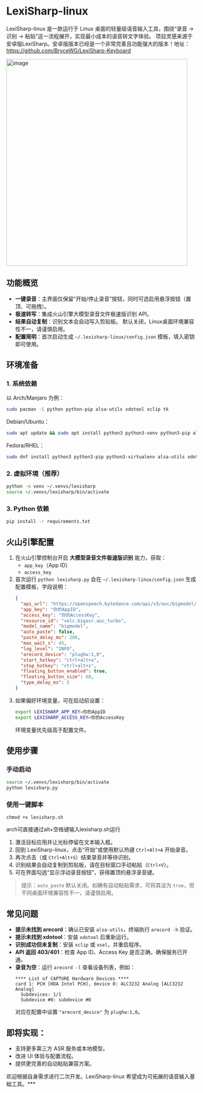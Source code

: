 # LexiSharp-linux

LexiSharp-linux 是一款运行于 Linux 桌面的轻量级语音输入工具，围绕“录音 → 识别 → 粘贴”这一流程展开，实现最小成本的语音转文字体验。
项目灵感来源于安卓版LexiSharp。安卓版版本已经是一个非常完善且功能强大的版本！地址：https://github.com/BryceWG/LexiSharp-Keyboard

<img width="479" height="547" alt="image" src="https://github.com/user-attachments/assets/26d7d875-26da-4004-8270-305192cf16f3" />


## 功能概览
- **一键录音**：主界面仅保留“开始/停止录音”按钮，同时可选启用悬浮按钮（置顶、可拖拽）。
- **极速转写**：集成火山引擎大模型录音文件极速版识别 API。
- **结果自动复制**：识别文本会自动写入剪贴板。 默认关闭，Linux桌面环境兼容性不一，请谨慎启用。
- **配置简明**：首次启动生成 `~/.lexisharp-linux/config.json` 模板，填入密钥即可使用。

## 环境准备

### 1. 系统依赖
以 Arch/Manjaro 为例：
```bash
sudo pacman -S python python-pip alsa-utils xdotool xclip tk
```
Debian/Ubuntu：
```bash
sudo apt update && sudo apt install python3 python3-venv python3-pip alsa-utils xdotool xclip python3-tk
```
Fedora/RHEL：
```bash
sudo dnf install python3 python3-pip python3-virtualenv alsa-utils xdotool xclip python3-tkinter
```

### 2. 虚拟环境（推荐）
```bash
python -m venv ~/.venvs/lexisharp
source ~/.venvs/lexisharp/bin/activate
```

### 3. Python 依赖
```bash
pip install -r requirements.txt
```

## 火山引擎配置
1. 在火山引擎控制台开启 **大模型录音文件极速版识别** 能力，获取：
   - `app_key`（App ID）
   - `access_key`
2. 首次运行 `python lexisharp.py` 会在 `~/.lexisharp-linux/config.json` 生成配置模板，字段说明：
   ```json
   {
     "api_url": "https://openspeech.bytedance.com/api/v3/auc/bigmodel/recognize/flash",
     "app_key": "你的AppID",
     "access_key": "你的AccessKey",
     "resource_id": "volc.bigasr.auc_turbo",
     "model_name": "bigmodel",
     "auto_paste": false,
     "paste_delay_ms": 200,
     "max_wait_s": 45,
     "log_level": "INFO",
     "arecord_device": "plughw:1,0",
     "start_hotkey": "ctrl+alt+a",
     "stop_hotkey": "ctrl+alt+s",
     "floating_button_enabled": true,
     "floating_button_size": 60,
     "type_delay_ms": 5
   }
   ```
3. 如果偏好环境变量，可在启动前设置：
   ```bash
   export LEXISHARP_APP_KEY=你的AppID
   export LEXISHARP_ACCESS_KEY=你的AccessKey
   ```
   环境变量优先级高于配置文件。

## 使用步骤
### 手动启动
```bash
source ~/.venvs/lexisharp/bin/activate
python lexisharp.py
```
### 使用一键脚本
```
chmod +x lexisharp.sh

```
arch可直接通过alt+空格键输入lexisharp.sh运行

1. 激活目标应用并让光标停留在文本输入框。
2. 回到 LexiSharp-linux，点击“开始”或使用默认热键 `Ctrl+Alt+A` 开始录音。
3. 再次点击（或 `Ctrl+Alt+S`）结束录音并等待识别。
4. 识别结果会自动复制到剪贴板，请在目标窗口手动粘贴（`Ctrl+V`）。
5. 可在界面勾选“显示浮动录音按钮”，获得置顶的悬浮录音键。

> 提示：`auto_paste` 默认关闭。如确有自动粘贴需求，可将其设为 `true`，但不同桌面环境兼容性不一，请谨慎启用。

## 常见问题
- **提示未找到 arecord**：确认已安装 `alsa-utils`，终端执行 `arecord -h` 验证。
- **提示未找到 xdotool**：安装 `xdotool` 后重新运行。
- **识别成功但未复制**：安装 `xclip` 或 `xsel`，并重启程序。
- **API 返回 403/401**：检查 App ID、Access Key 是否正确，确保服务已开通。
- **录音为空**：运行 `arecord -l` 查看设备列表，例如：
  ```
  **** List of CAPTURE Hardware Devices ****
  card 1: PCH [HDA Intel PCH], device 0: ALC3232 Analog [ALC3232 Analog]
    Subdevices: 1/1
    Subdevice #0: subdevice #0
  ```
  对应在配置中设置 `"arecord_device"` 为 `plughw:1,0`。

## 即将实现：
- 支持更多第三方 ASR 服务或本地模型。
- 改进 UI 体验与配置流程。
- 提供更完善的自动粘贴兼容方案。

欢迎根据自身需求进行二次开发。LexiSharp-linux 希望成为可拓展的语音输入基础工具。***
